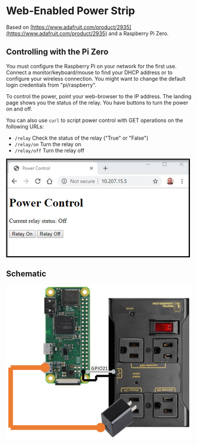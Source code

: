 # Web-Enabled Power Strip

Based on [https://www.adafruit.com/product/2935](https://www.adafruit.com/product/2935) and a Raspberry Pi Zero.

## Controlling with the Pi Zero

You must configure the Raspberry Pi on your network for the first use. Connect a monitor/keyboard/mouse to
find your DHCP address or to configure your wireless connection. You might want to change the default
login credentials from "pi/raspberry".

To control the power, point your web-browser to the IP address. The landing page shows you the status of the 
relay. You have buttons to turn the power on and off.

You can also use `curl` to script power control with GET operations on the following URLs:

  - `/relay` Check the status of the relay ("True" or "False")
  - `/relay/on` Turn the relay on
  - `/relay/off` Turn the relay off
  
![](art/web.jpg)

## Schematic

![](art/schematic.jpg)
